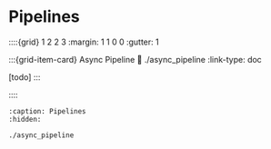 # Pipelines

::::{grid} 1 2 2 3
:margin: 1 1 0 0
:gutter: 1

:::{grid-item-card} Async Pipeline
:link: ./async_pipeline
:link-type: doc

[todo]
:::

::::

```{toctree}
:caption: Pipelines
:hidden:

./async_pipeline
```
